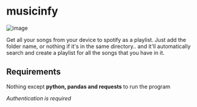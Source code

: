 # musicinfy
![image](https://user-images.githubusercontent.com/42074753/134774875-00c9d8d7-36fd-492e-a51f-ba077e4aa4ff.png)



Get all your songs from your device to spotify as a playlist.
Just add the folder name, or nothing if it's in the same directory.. and it'll automatically search and create a playlist for all the songs that you have in it.

## Requirements

Nothing except **python, pandas and requests** to run the program

*Authentication is required*
